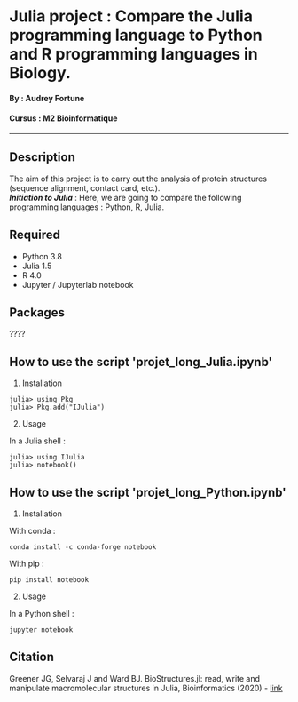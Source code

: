 # Julia project : Compare the Julia programming language to Python and R programming languages in Biology.

#### By : Audrey Fortune
#### Cursus : M2 Bioinformatique
-----------------

## Description 
The aim of this project is to carry out the analysis of protein structures (sequence alignment, contact card, etc.). <br/>
***Initiation to Julia*** : Here, we are going to compare the following programming languages : Python, R, Julia. 

## Required
- Python 3.8
- Julia 1.5
- R 4.0
- Jupyter / Jupyterlab notebook

## Packages
????

## How to use the script 'projet_long_Julia.ipynb'
  1. Installation
  
 ```
julia> using Pkg
julia> Pkg.add("IJulia")
```
  2. Usage
  
In a Julia shell :
```
julia> using IJulia
julia> notebook()
```


## How to use the script 'projet_long_Python.ipynb'
  1. Installation
  
With conda :
```  
conda install -c conda-forge notebook
```
With pip :
```
pip install notebook
```

  2. Usage
  
In a Python shell :
```
jupyter notebook
```



## Citation

Greener JG, Selvaraj J and Ward BJ. BioStructures.jl: read, write and manipulate macromolecular structures in Julia, Bioinformatics (2020) - [link](https://academic.oup.com/bioinformatics/article/36/14/4206/5837108?guestAccessKey=aec90643-1d43-4521-9883-4a4a669187da)
